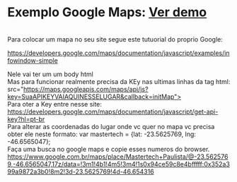 <h1>Exemplo Google Maps: <a href="https://vagnerasilva.github.io/mapahtml/">Ver demo </a></h1>

<br>
Para colocar um mapa no seu site segue este tutuorial do proprio Google: 

https://developers.google.com/maps/documentation/javascript/examples/infowindow-simple 

Nele vai ter um um body html
<br>
Mas para funcionar realmente precisa da KEy nas ultimas linhas da tag html: 
src="https://maps.googleapis.com/maps/api/js?key=SuaAPIKEYVAIAQUINESSELUGAR&callback=initMap">
<br>
Para oter a Key entre nesse site:
https://developers.google.com/maps/documentation/javascript/get-api-key?hl=pt-br
<br>
Para alterar as coordenadas do lugar onde vc quer no mapa vc precisa obter ele neste formato: 
var mastertech = {lat: -23.5625769, lng: -46.6565047};
<br>
Faça uma busca no google maps e copie esses numeros do browser. https://www.google.com.br/maps/place/Mastertech+Paulista/@-23.5625769,-46.6565047,17z/data=!3m1!4b1!4m5!3m4!1s0x94ce59c8e4bfffff:0x352a399a9872a3b0!8m2!3d-23.5625769!4d-46.654316
